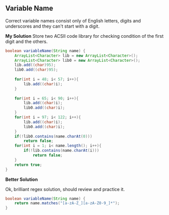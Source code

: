 ## Variable Name

Correct variable names consist only of English letters, digits and underscores and they can't start with a digit.


**My Solution**
Store two ACSII code library for checking condition of the first digit and the others.

```java
boolean variableName(String name) {
    ArrayList<Character> lib = new ArrayList<Character>();
    ArrayList<Character> lib0 = new ArrayList<Character>();
    lib.add((char)95); 
    lib0.add((char)95); 
    
    for(int i = 48; i< 57; i++){
        lib.add((char)i);
    }
    
    for(int i = 65; i< 90; i++){
        lib.add((char)i);
        lib0.add((char)i);
    }
    for(int i = 97; i< 122; i++){
        lib.add((char)i);
        lib0.add((char)i);
    }
    if(!lib0.contains(name.charAt(0)))
        return false; 
    for(int i = 1; i< name.length(); i++){
        if(!lib.contains(name.charAt(i)))
            return false;
    }
    return true;
}

```


**Better Solution**

Ok, brilliant regex solution, should review and practice it.

```java
boolean variableName(String name) {
    return name.matches("[a-zA-Z_][a-zA-Z0-9_]*");
}

```
